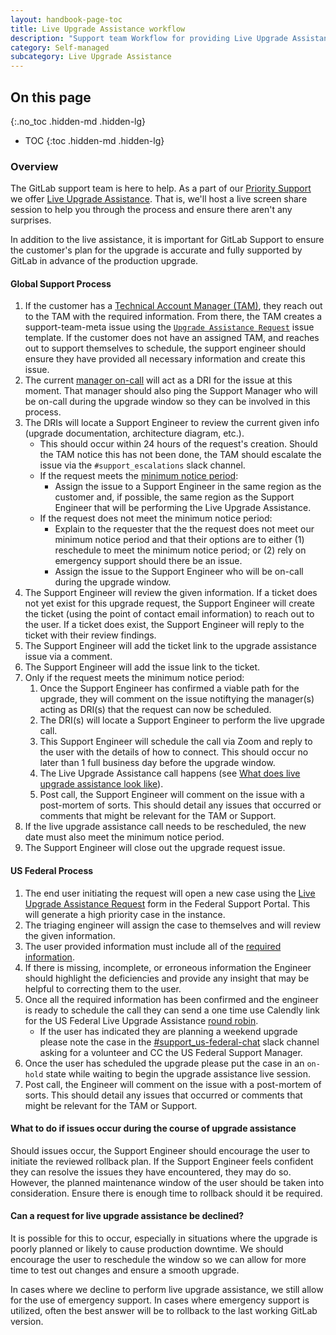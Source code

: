 ```yaml
---
layout: handbook-page-toc
title: Live Upgrade Assistance workflow
description: "Support team Workflow for providing Live Upgrade Assistance to customers"
category: Self-managed
subcategory: Live Upgrade Assistance
---
```


## On this page
{:.no_toc .hidden-md .hidden-lg}

- TOC
{:toc .hidden-md .hidden-lg}

### Overview

The GitLab support team is here to help. As a part of our [Priority Support](/support/index.html#priority-support)
we offer [Live Upgrade Assistance](/support/scheduling-live-upgrade-assistance.html). That is, we'll host a live screen share
session to help you through the process and ensure there aren't any surprises.

In addition to the live assistance, it is important for GitLab Support to ensure
the customer's plan for the upgrade is accurate and fully supported by GitLab in
advance of the production upgrade.

#### Global Support Process

1. If the customer has a
   [Technical Account Manager (TAM)](/handbook/customer-success/tam/#what-is-a-technical-account-manager-tam),
   they reach out to the TAM with the required information. From there, the TAM
   creates a support-team-meta issue using the [`Upgrade Assistance Request`](https://gitlab.com/gitlab-com/support/support-team-meta/issues/new?issuable_template=Upgrade%20Assistance%20Request) issue template. If the customer does not have an assigned TAM, and reaches out
   to support themselves to schedule, the support engineer should ensure they have provided all necessary information and
   create this issue.
1. The current [manager on-call](/handbook/support/on-call/index.html#manager-on-call) will act as a DRI for the issue at this moment.
   That manager should also ping the Support Manager who will be on-call during
   the upgrade window so they can be involved in this process.
1. The DRIs will locate a Support Engineer to review the current given info
   (upgrade documentation, architecture diagram, etc.).
   * This should occur within 24 hours of the request's creation. Should the
     TAM notice this has not been done, the TAM should escalate the issue via
     the `#support_escalations` slack channel.
   * If the request meets the [minimum notice period](https://about.gitlab.com/support/scheduling-live-upgrade-assistance.html#how-much-advanced-notice-must-i-give):
     * Assign the issue to a Support Engineer in the same region as the
       customer and, if possible, the same region as the Support Engineer that
       will be performing the Live Upgrade Assistance.
   * If the request does not meet the minimum notice period:
     * Explain to the requester that the the request does not meet our minimum
       notice period and that their options are to either (1) reschedule to
       meet the minimum notice period; or (2) rely on emergency support should
       there be an issue.
     * Assign the issue to the Support Engineer who will be on-call during the
       upgrade window.
1. The Support Engineer will review the given information. If a ticket does not
   yet exist for this upgrade request, the Support Engineer will create the
   ticket (using the point of contact email information) to reach out to the
   user. If a ticket does exist, the Support Engineer will reply to the ticket
   with their review findings.
1. The Support Engineer will add the ticket link to the upgrade assistance
   issue via a comment.
1. The Support Engineer will add the issue link to the ticket.
1. Only if the request meets the minimum notice period:
   1. Once the Support Engineer has confirmed a viable path for the upgrade, they
      will comment on the issue notiftying the manager(s) acting as DRI(s) that the
      request can now be scheduled.
   1. The DRI(s) will locate a Support Engineer to perform the live upgrade call.
   1. This Support Engineer will schedule the call via Zoom and reply to the user
      with the details of how to connect. This should occur no later than 1 full business day
      before the upgrade window.
   1. The Live Upgrade Assistance call happens (see
      [What does live upgrade assistance look like](/support/scheduling-live-upgrade-assistance.html#what-does-live-upgrade-assistance-look-like)).
   1. Post call, the Support Engineer will comment on the issue with a post-mortem
      of sorts. This should detail any issues that occurred or comments that might
      be relevant for the TAM or Support.
1. If the live upgrade assistance call needs to be rescheduled, the new date
   must also meet the minimum notice period.
1. The Support Engineer will close out the upgrade request issue.

#### US Federal Process

1. The end user initiating the request will open a new case using the [Live Upgrade Assistance Request](https://federal-support.gitlab.com/hc/en-us/requests/new?ticket_form_id=360001434131) form in the Federal Support Portal. This will generate a high priority case in the instance.
1. The triaging engineer will assign the case to themselves and will review the given information.
1. The user provided information must include all of the [required information](https://about.gitlab.com/support/scheduling-live-upgrade-assistance.html#what-information-do-i-need-to-schedule-live-upgrade-assistance).
1. If there is missing, incomplete, or erroneous information the Engineer should highlight the deficiencies and provide any insight that may be helpful to correcting them to the user.
1. Once all the required information has been confirmed and the engineer is ready to schedule the call they can send a one time use Calendly link for the US Federal Live Upgrade Assistance [round robin](https://calendly.com/event_types/team/44431).
    - If the user has indicated they are planning a weekend upgrade please note the case in the [#support_us-federal-chat](https://gitlab.slack.com/archives/G01HYGJRN9W) slack channel asking for a volunteer and CC the US Federal Support Manager.
1. Once the user has scheduled the upgrade please put the case in an `on-hold` state while waiting to begin the upgrade assistance live session.
1. Post call, the Engineer will comment on the issue with a post-mortem of sorts. This should detail any issues that occurred or comments that might be relevant for the TAM or Support.

#### What to do if issues occur during the course of upgrade assistance

Should issues occur, the Support Engineer should encourage the user to initiate
the reviewed rollback plan. If the Support Engineer feels confident they can
resolve the issues they have encountered, they may do so. However, the planned
maintenance window of the user should be taken into consideration. Ensure there is
enough time to rollback should it be required.

#### Can a request for live upgrade assistance be declined?

It is possible for this to occur, especially in situations where the upgrade
is poorly planned or likely to cause production downtime. We should encourage
the user to reschedule the window so we can allow for more time to test out
changes and ensure a smooth upgrade.

In cases where we decline to perform live upgrade assistance, we still
allow for the use of emergency support. In cases where emergency support is
utilized, often the best answer will be to rollback to the last working GitLab
version.
